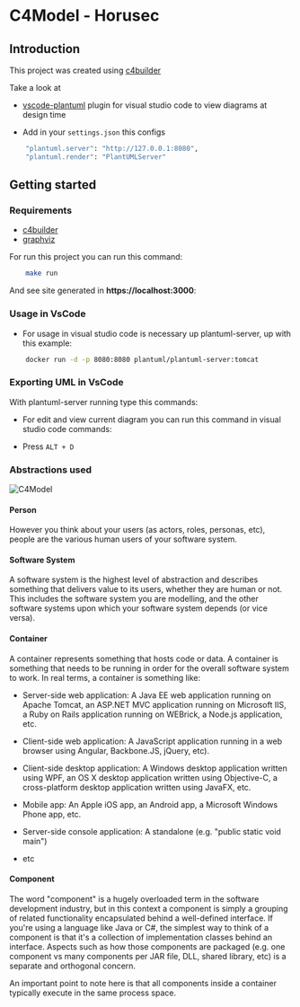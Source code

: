 # C4Model - Horusec

## Introduction

This project was created using [c4builder](https://adrianvlupu.github.io/C4-Builder/)

Take a look at

- [vscode-plantuml](https://github.com/qjebbs/vscode-plantuml) plugin for visual studio code to view diagrams at design time

- Add in your `settings.json` this configs

```bash
    "plantuml.server": "http://127.0.0.1:8080",
    "plantuml.render": "PlantUMLServer"
```

## Getting started

### Requirements

- [c4builder](https://github.com/adrianvlupu/C4-Builder)
- [graphviz](https://graphviz.org/download)

For run this project you can run this command:

```bash
    make run
```

And see site generated in **https://localhost:3000**:

### Usage in VsCode

- For usage in visual studio code is necessary up plantuml-server, up with this example:

```bash
    docker run -d -p 8080:8080 plantuml/plantuml-server:tomcat
```

### Exporting UML in VsCode

With plantuml-server running type this commands:

- For edit and view current diagram you can run this command in visual studio code commands:

- Press `ALT + D`

### Abstractions used

![C4Model](https://c4model.com/img/abstractions.png)

#### Person

However you think about your users (as actors, roles, personas, etc), people are the various human users of your software system. 

#### Software System

A software system is the highest level of abstraction and describes something that delivers value to its users, whether they are human or not. This includes the software system you are modelling, and the other software systems upon which your software system depends (or vice versa). 

#### Container

A container represents something that hosts code or data. A container is something that needs to be running in order for the overall software system to work. In real terms, a container is something like:

- Server-side web application: A Java EE web application running on Apache Tomcat, an ASP.NET MVC application running on Microsoft IIS, a Ruby on Rails application running on WEBrick, a Node.js application, etc.

- Client-side web application: A JavaScript application running in a web browser using Angular, Backbone.JS, jQuery, etc).

- Client-side desktop application: A Windows desktop application written using WPF, an OS X desktop application written using Objective-C, a cross-platform desktop application written using JavaFX, etc.
- Mobile app: An Apple iOS app, an Android app, a Microsoft Windows Phone app, etc.

- Server-side console application: A standalone (e.g. "public static void main")

- etc

#### Component

The word "component" is a hugely overloaded term in the software development industry, but in this context a component is simply a grouping of related functionality encapsulated behind a well-defined interface. If you're using a language like Java or C#, the simplest way to think of a component is that it's a collection of implementation classes behind an interface. Aspects such as how those components are packaged (e.g. one component vs many components per JAR file, DLL, shared library, etc) is a separate and orthogonal concern.

An important point to note here is that all components inside a container typically execute in the same process space.